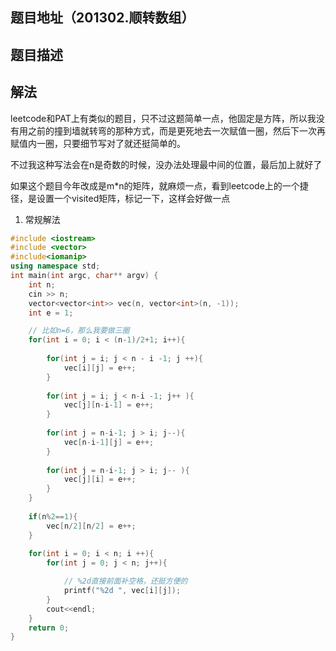 ## 题目地址（201302.顺转数组）

## 题目描述

## 解法

leetcode和PAT上有类似的题目，只不过这题简单一点，他固定是方阵，所以我没有用之前的撞到墙就转弯的那种方式，而是更死地去一次赋值一圈，然后下一次再赋值内一圈，只要细节写对了就还挺简单的。

不过我这种写法会在n是奇数的时候，没办法处理最中间的位置，最后加上就好了

如果这个题目今年改成是m*n的矩阵，就麻烦一点，看到leetcode上的一个捷径，是设置一个visited矩阵，标记一下，这样会好做一点

1. 常规解法

```cpp
#include <iostream>
#include <vector>
#include<iomanip>
using namespace std;
int main(int argc, char** argv) {
	int n;
	cin >> n;
	vector<vector<int>> vec(n, vector<int>(n, -1));
	int e = 1;

	// 比如n=6，那么我要做三圈
	for(int i = 0; i < (n-1)/2+1; i++){
		
		for(int j = i; j < n - i -1; j ++){
			vec[i][j] = e++;
		}
		
		for(int j = i; j < n-i -1; j++ ){
			vec[j][n-i-1] = e++;
		}
		
		for(int j = n-i-1; j > i; j--){
			vec[n-i-1][j] = e++;
		}
		
		for(int j = n-i-1; j > i; j-- ){
			vec[j][i] = e++;
		}
	}
	
	if(n%2==1){
		vec[n/2][n/2] = e++;
	}
	
	for(int i = 0; i < n; i ++){
		for(int j = 0; j < n; j++){

			// %2d直接前面补空格，还挺方便的
			printf("%2d ", vec[i][j]);
		}
		cout<<endl;
	}
	return 0;
}
```
